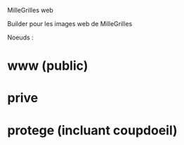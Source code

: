 MilleGrilles web

Builder pour les images web de MilleGrilles

Noeuds :

# www (public)
# prive
# protege (incluant coupdoeil)
